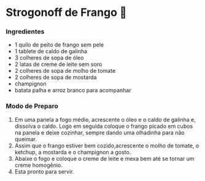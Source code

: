 # Strogonoff de Frango :chicken:

### Ingredientes

-  1 quilo de peito de frango sem pele
-  1 tablete de caldo de galinha
-  3 colheres de sopa de óleo
-  2 latas de creme de leite sem soro
-  2 colheres de sopa de molho de tomate
-  2 colheres de sopa de mostarda
-  champignon
-  batata palha e arroz branco para acompanhar

### Modo de Preparo

1. Em uma panela a fogo médio, acrescente o óleo e o caldo de galinha e, dissolva o caldo. Logo em seguida coloque o frango picado em cubos na panela e deixe cozinhar, sempre dando uma olhadinha para não queimar.
2. Assim que o frango estiver bem cozido,acrescente o molho de tomate, o ketchup, a mostarda e o champignon a gosto.
3. Abaixe o fogo e coloque o creme de leite e mexa bem até se tornar um creme homogênio.
4. Esta pronto para servir.
